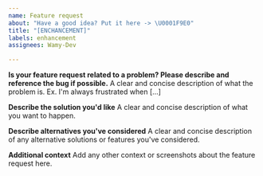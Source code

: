 ```yaml
---
name: Feature request
about: "Have a good idea? Put it here -> \U0001F9E0"
title: "[ENCHANCEMENT]"
labels: enhancement
assignees: Wamy-Dev

---
```


**Is your feature request related to a problem? Please describe and reference the bug if possible.**
A clear and concise description of what the problem is. Ex. I'm always frustrated when [...]

**Describe the solution you'd like**
A clear and concise description of what you want to happen.

**Describe alternatives you've considered**
A clear and concise description of any alternative solutions or features you've considered.

**Additional context**
Add any other context or screenshots about the feature request here.
